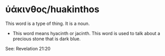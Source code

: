 # ὑάκινθος/huakinthos
This word is a type of thing. It is a noun.
* This word means hyacinth or jacinth. This word is used to talk about a precious stone that is dark blue.

See: Revelation 21:20
